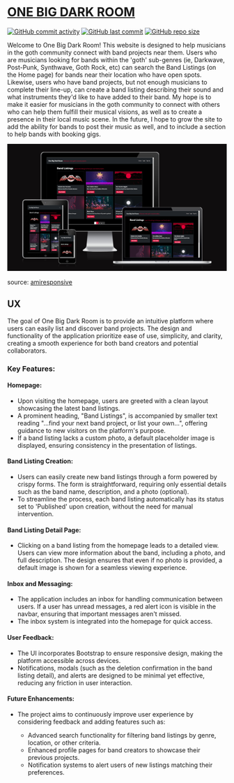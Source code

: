 # [ONE BIG DARK ROOM](https://one-big-dark-room-87cda9aa36e7.herokuapp.com)

[![GitHub commit activity](https://img.shields.io/github/commit-activity/t/craigdickerson725/one-big-dark-room)](https://github.com/craigdickerson725/one-big-dark-room/commits/main)
[![GitHub last commit](https://img.shields.io/github/last-commit/craigdickerson725/one-big-dark-room)](https://github.com/craigdickerson725/one-big-dark-room/commits/main)
[![GitHub repo size](https://img.shields.io/github/repo-size/craigdickerson725/one-big-dark-room)](https://github.com/craigdickerson725/one-big-dark-room)

Welcome to One Big Dark Room!  This website is designed to help musicians in the goth community connect with band projects near them.  Users who are musicians looking for bands within the 'goth' sub-genres (ie, Darkwave, Post-Punk, Synthwave, Goth Rock, etc) can search the Band Listings (on the Home page) for bands near their location who have open spots.  Likewise, users who have band projects, but not enough musicians to complete their line-up, can create a band listing describing their sound and what instruments they'd like to have added to their band.  My hope is to make it easier for musicians in the goth community to connect with others who can help them fulfill their musical visions, as well as to create a presence in their local music scene.  In the future, I hope to grow the site to add the ability for bands to post their music as well, and to include a section to help bands with booking gigs.

![screenshot](documentation/mockup.png)

source: [amiresponsive](https://ui.dev/amiresponsive?url=https://one-big-dark-room-87cda9aa36e7.herokuapp.com)

## UX

The goal of One Big Dark Room is to provide an intuitive platform where users can easily list and discover band projects. The design and functionality of the application prioritize ease of use, simplicity, and clarity, creating a smooth experience for both band creators and potential collaborators.

### Key Features:

#### Homepage:

- Upon visiting the homepage, users are greeted with a clean layout showcasing the latest band listings.
- A prominent heading, "Band Listings", is accompanied by smaller text reading "...find your next band project, or list your own...", offering guidance to new visitors on the platform's purpose.
- If a band listing lacks a custom photo, a default placeholder image is displayed, ensuring consistency in the presentation of listings.

#### Band Listing Creation:

- Users can easily create new band listings through a form powered by crispy forms. The form is straightforward, requiring only essential details such as the band name, description, and a photo (optional).
- To streamline the process, each band listing automatically has its status set to 'Published' upon creation, without the need for manual intervention.

#### Band Listing Detail Page:

- Clicking on a band listing from the homepage leads to a detailed view. Users can view more information about the band, including a photo, and full description. The design ensures that even if no photo is provided, a default image is shown for a seamless viewing experience.

#### Inbox and Messaging:

- The application includes an inbox for handling communication between users. If a user has unread messages, a red alert icon is visible in the navbar, ensuring that important messages aren't missed.
- The inbox system is integrated into the homepage for quick access.

#### User Feedback:

- The UI incorporates Bootstrap to ensure responsive design, making the platform accessible across devices.
- Notifications, modals (such as the deletion confirmation in the band listing detail), and alerts are designed to be minimal yet effective, reducing any friction in user interaction.

#### Future Enhancements:

- The project aims to continuously improve user experience by considering feedback and adding features such as:

  * Advanced search functionality for filtering band listings by genre, location, or other criteria.
  * Enhanced profile pages for band creators to showcase their previous projects.
  * Notification systems to alert users of new listings matching their preferences.